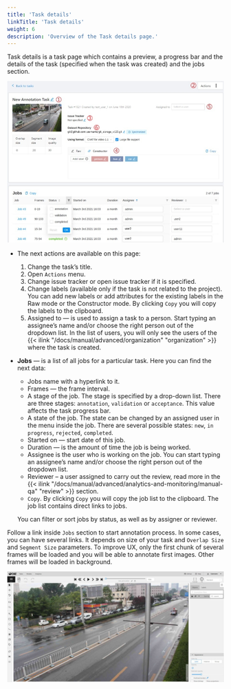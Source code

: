 ```yaml
---
title: 'Task details'
linkTitle: 'Task details'
weight: 6
description: 'Overview of the Task details page.'
---
```


Task details is a task page which contains a preview, a progress bar
and the details of the task (specified when the task was created) and the jobs section.

![](/images/image131_detrac.jpg)

- The next actions are available on this page:
  1. Change the task’s title.
  1. Open `Actions` menu.
  1. Change issue tracker or open issue tracker if it is specified.
  1. Change labels (available only if the task is not related to the project).
     You can add new labels or add attributes for the existing labels in the Raw mode or the Constructor mode.
     By clicking `Copy` you will copy the labels to the clipboard.
  1. Assigned to — is used to assign a task to a person. Start typing an assignee’s name and/or
     choose the right person out of the dropdown list.
     In the list of users, you will only see the users of the {{< ilink "/docs/manual/advanced/organization" "organization" >}}
     where the task is created.

- **Jobs** — is a list of all jobs for a particular task. Here you can find the next data:
  - Jobs name with a hyperlink to it.
  - Frames — the frame interval.
  - A stage of the job. The stage is specified by a drop-down list.
    There are three stages: `annotation`, `validation` or `acceptance`. This value affects the task progress bar.
  - A state of the job. The state can be changed by an assigned user in the menu inside the job.
    There are several possible states: `new`, `in progress`, `rejected`, `completed`.
  - Started on — start date of this job.
  - Duration — is the amount of time the job is being worked.
  - Assignee is the user who is working on the job.
    You can start typing an assignee’s name and/or choose the right person out of the dropdown list.
  - Reviewer – a user assigned to carry out the review,
    read more in the {{< ilink "/docs/manual/advanced/analytics-and-monitoring/manual-qa" "review" >}} section.
  - `Copy`. By clicking `Copy` you will copy the job list to the clipboard.
    The job list contains direct links to jobs.

  You can filter or sort jobs by status, as well as by assigner or reviewer.

Follow a link inside `Jobs` section to start annotation process.
In some cases, you can have several links. It depends on size of your
task and `Overlap Size` and `Segment Size` parameters. To improve
UX, only the first chunk of several frames will be loaded and you will be able
to annotate first images. Other frames will be loaded in background.

![](/images/image007_detrac.jpg)
